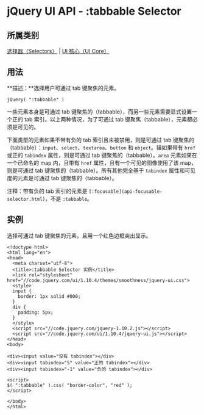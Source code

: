 # jQuery UI API - :tabbable Selector

## 所属类别

[选择器（Selectors）](ref-selectors.html) | [UI 核心（UI Core）](ref-ui-core.html)

## 用法

**描述：**选择用户可通过 tab 键聚焦的元素。

```
jQuery( ":tabbable" )
```

一些元素本身是可通过 tab 键聚焦的（tabbable），而另一些元素需要显式设置一个正的 tab 索引。以上两种情况，为了可通过 tab 键聚焦（tabbable），元素都必须是可见的。

下面类型的元素如果不带有负的 tab 索引且未被禁用，则是可通过 tab 键聚焦的（tabbable）：`input`、`select`、`textarea`、`button` 和 `object`。锚如果带有 `href` 或正的 `tabindex` 属性，则是可通过 tab 键聚焦的（tabbable）。`area` 元素如果在一个已命名的 map 内，且带有 `href` 属性，且有一个可见的图像使用了该 map，则是可通过 tab 键聚焦的（tabbable）。所有其他完全基于 `tabindex` 属性和可见度的元素是可通过 tab 键聚焦的（tabbable）。

注释：带有负的 tab 索引的元素是 `[:focusable](api-focusable-selector.html)`，不是 `:tabbable`。

## 实例

选择可通过 tab 键聚焦的元素，且用一个红色边框突出显示。

```
<!doctype html>
<html lang="en">
<head>
  <meta charset="utf-8">
  <title>:tabbable Selector 实例</title>
  <link rel="stylesheet" href="//code.jquery.com/ui/1.10.4/themes/smoothness/jquery-ui.css">
  <style>
  input {
    border: 1px solid #000;
  }
  div {
    padding: 5px;
  }
  </style>
  <script src="//code.jquery.com/jquery-1.10.2.js"></script>
  <script src="//code.jquery.com/ui/1.10.4/jquery-ui.js"></script>
</head>
<body>

<div><input value="没有 tabindex"></div>
<div><input tabindex="5" value="正的 tabindex"></div>
<div><input tabindex="-1" value="负的 tabindex"></div>

<script>
$( ":tabbable" ).css( "border-color", "red" );
</script>

</body>
</html>

```



